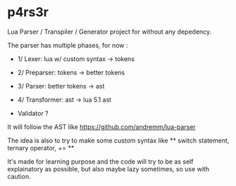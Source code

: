 # p4rs3r

Lua Parser / Transpiler / Generator project for  without any depedency.

The parser has multiple phases, for now : 

- 1/ Lexer:       lua w/ custom syntax -> tokens
- 2/ Preparser:   tokens               -> better tokens
- 3/ Parser:      better tokens        -> ast
- 4/ Transformer: ast                  -> lua 5.1 ast

- Validator ?


It will follow the AST like https://github.com/andremm/lua-parser

The idea is also to try to make some custom syntax like ** switch statement, ternary operator, += **

It's made for learning purpose and the code will try to be as self explainatory as possible, but also maybe lazy sometimes, so use with caution.
